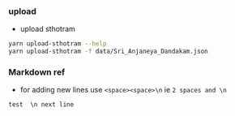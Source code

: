 ### upload
* upload sthotram
```sh
yarn upload-sthotram --help
yarn upload-sthotram -f data/Sri_Anjaneya_Dandakam.json
```

### Markdown ref
* for adding new lines use `<space><space>\n` ie `2 spaces and \n`
```
test  \n next line
```